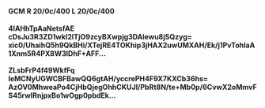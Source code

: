 #### GCM R 20/0c/400 L 20/0c/400
**4IAHhTpAaNetsfAE**<br/>**cDsJu3R3ZD1wkI2lTjO9zcyBXwpjg3DAlewu8jSQzyg=**<br/>**xic0/UhaihQ5h9QkBHi/XTejRE4TOKhip3jHAX2uwUMXAH/Ek/j1PvTohlaA1Xnm5R4PX8W3lDhF+AFF...**<br/><br/>
**ZLsbFrP4f49WkfFq**<br/>**IeMCNyUGWCBFBawQQ6gtAH/yccrePH4F9X7KXCb36hs=**<br/>**AzOV0MhweaPo4CjHbQjegOhhCKUJI/PbRt8N/te+Mb0p/6CvwX2oMmvFS45rwIRnjpxBo1wOgp0pbdEk...**